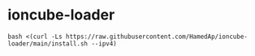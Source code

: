 # ioncube-loader




````
bash <(curl -Ls https://raw.githubusercontent.com/HamedAp/ioncube-loader/main/install.sh --ipv4)
````
